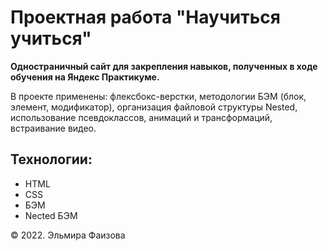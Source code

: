 # Проектная работа "Научиться учиться"

**Одностраничный сайт для закрепления навыков, полученных в ходе обучения на Яндекс Практикуме.**

В проекте применены: флексбокс-верстки, методологии БЭМ (блок, элемент, модификатор), организация файловой структуры Nested, использование псевдоклассов, анимаций и трансформаций, встраивание видео.

## Технологии:
* HTML
* CSS
* БЭМ
* Nected БЭМ

© 2022. Эльмира Фаизова



